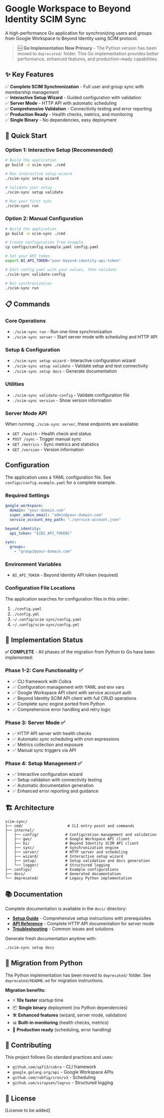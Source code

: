 # Google Workspace to Beyond Identity SCIM Sync

A high-performance Go application for synchronizing users and groups from Google Workspace to Beyond Identity using SCIM protocol.

> 🆕 **Go Implementation Now Primary** - The Python version has been moved to `deprecated/` folder. This Go implementation provides better performance, enhanced features, and production-ready capabilities.

## ✨ Key Features

✅ **Complete SCIM Synchronization** - Full user and group sync with membership management  
✅ **Interactive Setup Wizard** - Guided configuration with validation  
✅ **Server Mode** - HTTP API with automatic scheduling  
✅ **Comprehensive Validation** - Connectivity testing and error reporting  
✅ **Production Ready** - Health checks, metrics, and monitoring  
✅ **Single Binary** - No dependencies, easy deployment

## 🚀 Quick Start

### Option 1: Interactive Setup (Recommended)

```bash
# Build the application
go build -o scim-sync ./cmd

# Run interactive setup wizard
./scim-sync setup wizard

# Validate your setup
./scim-sync setup validate

# Run your first sync
./scim-sync run
```

### Option 2: Manual Configuration

```bash
# Build the application
go build -o scim-sync ./cmd

# Create configuration from example
cp configs/config.example.yaml config.yaml

# Set your API token
export BI_API_TOKEN="your-beyond-identity-api-token"

# Edit config.yaml with your values, then validate
./scim-sync validate-config

# Run synchronization
./scim-sync run
```

## 📋 Commands

### Core Operations
- `./scim-sync run` - Run one-time synchronization
- `./scim-sync server` - Start server mode with scheduling and HTTP API

### Setup & Configuration  
- `./scim-sync setup wizard` - Interactive configuration wizard
- `./scim-sync setup validate` - Validate setup and test connectivity
- `./scim-sync setup docs` - Generate documentation

### Utilities
- `./scim-sync validate-config` - Validate configuration file
- `./scim-sync version` - Show version information

### Server Mode API
When running `./scim-sync server`, these endpoints are available:
- `GET /health` - Health check and status
- `POST /sync` - Trigger manual sync
- `GET /metrics` - Sync metrics and statistics
- `GET /version` - Version information

## Configuration

The application uses a YAML configuration file. See `configs/config.example.yaml` for a complete example.

### Required Settings

```yaml
google_workspace:
  domain: "your-domain.com"
  super_admin_email: "admin@your-domain.com"
  service_account_key_path: "./service-account.json"

beyond_identity:
  api_token: "${BI_API_TOKEN}"

sync:
  groups:
    - "group1@your-domain.com"
```

### Environment Variables

- `BI_API_TOKEN` - Beyond Identity API token (required)

### Configuration File Locations

The application searches for configuration files in this order:
1. `./config.yaml`
2. `./config.yml`
3. `~/.config/scim-sync/config.yaml`
4. `~/.config/scim-sync/config.yml`

## 🎯 Implementation Status

**✅ COMPLETE** - All phases of the migration from Python to Go have been implemented:

### Phase 1-2: Core Functionality ✅
- ✅ CLI framework with Cobra
- ✅ Configuration management with YAML and env vars
- ✅ Google Workspace API client with service account auth
- ✅ Beyond Identity SCIM API client with full CRUD operations
- ✅ Complete sync engine ported from Python
- ✅ Comprehensive error handling and retry logic

### Phase 3: Server Mode ✅
- ✅ HTTP API server with health checks
- ✅ Automatic sync scheduling with cron expressions
- ✅ Metrics collection and exposure
- ✅ Manual sync triggers via API

### Phase 4: Setup Management ✅
- ✅ Interactive configuration wizard
- ✅ Setup validation with connectivity testing
- ✅ Automatic documentation generation
- ✅ Enhanced error reporting and guidance

## 🏗️ Architecture

```
scim-sync/
├── cmd/                    # CLI entry point and commands
├── internal/
│   ├── config/            # Configuration management and validation
│   ├── gws/               # Google Workspace API client
│   ├── bi/                # Beyond Identity SCIM API client  
│   ├── sync/              # Synchronization engine
│   ├── server/            # HTTP server and scheduling
│   ├── wizard/            # Interactive setup wizard
│   ├── setup/             # Setup validation and docs generation
│   └── logger/            # Structured logging
├── configs/               # Example configurations
├── docs/                  # Generated documentation
└── deprecated/            # Legacy Python implementation
```

## 📚 Documentation

Complete documentation is available in the `docs/` directory:

- **[Setup Guide](docs/SETUP.md)** - Comprehensive setup instructions with prerequisites
- **[API Reference](docs/API.md)** - Complete HTTP API documentation for server mode  
- **[Troubleshooting](docs/TROUBLESHOOTING.md)** - Common issues and solutions

Generate fresh documentation anytime with:
```bash
./scim-sync setup docs
```

## 🔄 Migration from Python

The Python implementation has been moved to `deprecated/` folder. See `deprecated/README.md` for migration instructions.

**Migration benefits:**
- ⚡ **10x faster** startup time
- 📦 **Single binary** deployment (no Python dependencies)
- 🛠️ **Enhanced features** (wizard, server mode, validation)
- 📊 **Built-in monitoring** (health checks, metrics)
- 🚀 **Production ready** (scheduling, error handling)

## 🤝 Contributing

This project follows Go standard practices and uses:
- `github.com/spf13/cobra` - CLI framework
- `google.golang.org/api` - Google Workspace APIs  
- `github.com/robfig/cron/v3` - Scheduling
- `github.com/sirupsen/logrus` - Structured logging

## 📄 License

[License to be added]